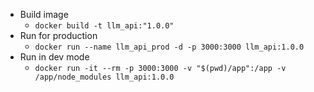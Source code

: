 - Build image
    - `docker build -t llm_api:"1.0.0"`
- Run for production
    - `docker run --name llm_api_prod -d -p 3000:3000 llm_api:1.0.0`
- Run in dev mode
    - `docker run -it --rm -p 3000:3000 -v "$(pwd)/app":/app -v /app/node_modules llm_api:1.0.0`